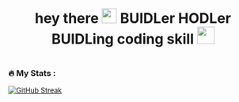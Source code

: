 <h1 align="center">
  hey there
  <img src="https://media.giphy.com/media/hvRJCLFzcasrR4ia7z/giphy.gif" width="30px"/>
  BUIDLer HODLer BUIDLing coding skill
  <img src="https://media.giphy.com/media/imq8g1A2twjbPv6STC/giphy.gif?cid=ecf05e47jpreh615f1nxo9rvxn3n369siw6wv715lhphuunu&rid=giphy.gif&ct=g" width="35px"/>
</h1>
<div>
  <img src="https://media.giphy.com/media/OVtqvymKkkcTu/giphy.gif?cid=ecf05e473waxl0ihb62wdh8v051bq4s6hrsli55tln5d2w04&rid=giphy.gif&ct=g" alt="" />
</div>

### :fire: My Stats :
[![GitHub Streak](http://github-readme-streak-stats.herokuapp.com?user=HODLerBUIDLer&theme=dark&background=000000)](https://git.io/streak-stats)

<!--
**HODLerBUIDLer/HODLerBUIDLer** is a ✨ _special_ ✨ repository because its `README.md` (this file) appears on your GitHub profile.

Here are some ideas to get you started:

- 🔭 I’m currently working on ...
- 🌱 I’m currently learning ...
- 👯 I’m looking to collaborate on ...
- 🤔 I’m looking for help with ...
- 💬 Ask me about ...
- 📫 How to reach me: ...
- 😄 Pronouns: ...
- ⚡ Fun fact: ...
-->
